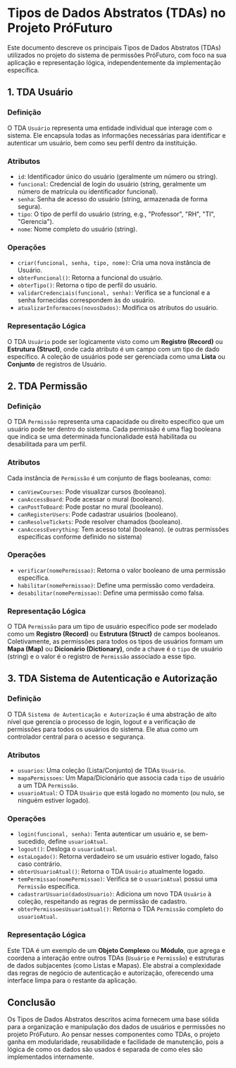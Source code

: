 # Tipos de Dados Abstratos (TDAs) no Projeto PróFuturo

Este documento descreve os principais Tipos de Dados Abstratos (TDAs) utilizados no projeto do sistema de permissões PróFuturo, com foco na sua aplicação e representação lógica, independentemente da implementação específica.

## 1. TDA Usuário

### Definição
O TDA `Usuário` representa uma entidade individual que interage com o sistema. Ele encapsula todas as informações necessárias para identificar e autenticar um usuário, bem como seu perfil dentro da instituição.

### Atributos
- `id`: Identificador único do usuário (geralmente um número ou string).
- `funcional`: Credencial de login do usuário (string, geralmente um número de matrícula ou identificador funcional).
- `senha`: Senha de acesso do usuário (string, armazenada de forma segura).
- `tipo`: O tipo de perfil do usuário (string, e.g., "Professor", "RH", "TI", "Gerencia").
- `nome`: Nome completo do usuário (string).

### Operações
- `criar(funcional, senha, tipo, nome)`: Cria uma nova instância de Usuário.
- `obterFuncional()`: Retorna a funcional do usuário.
- `obterTipo()`: Retorna o tipo de perfil do usuário.
- `validarCredenciais(funcional, senha)`: Verifica se a funcional e a senha fornecidas correspondem às do usuário.
- `atualizarInformacoes(novosDados)`: Modifica os atributos do usuário.

### Representação Lógica
O TDA `Usuário` pode ser logicamente visto como um **Registro (Record)** ou **Estrutura (Struct)**, onde cada atributo é um campo com um tipo de dado específico. A coleção de usuários pode ser gerenciada como uma **Lista** ou **Conjunto** de registros de Usuário.

## 2. TDA Permissão

### Definição
O TDA `Permissão` representa uma capacidade ou direito específico que um usuário pode ter dentro do sistema. Cada permissão é uma flag booleana que indica se uma determinada funcionalidade está habilitada ou desabilitada para um perfil.

### Atributos
Cada instância de `Permissão` é um conjunto de flags booleanas, como:
- `canViewCourses`: Pode visualizar cursos (booleano).
- `canAccessBoard`: Pode acessar o mural (booleano).
- `canPostToBoard`: Pode postar no mural (booleano).
- `canRegisterUsers`: Pode cadastrar usuários (booleano).
- `canResolveTickets`: Pode resolver chamados (booleano).
- `canAccessEverything`: Tem acesso total (booleano).
(e outras permissões específicas conforme definido no sistema)

### Operações
- `verificar(nomePermissao)`: Retorna o valor booleano de uma permissão específica.
- `habilitar(nomePermissao)`: Define uma permissão como verdadeira.
- `desabilitar(nomePermissao)`: Define uma permissão como falsa.

### Representação Lógica
O TDA `Permissão` para um tipo de usuário específico pode ser modelado como um **Registro (Record)** ou **Estrutura (Struct)** de campos booleanos. Coletivamente, as permissões para todos os tipos de usuários formam um **Mapa (Map)** ou **Dicionário (Dictionary)**, onde a chave é o `tipo` de usuário (string) e o valor é o registro de `Permissão` associado a esse tipo.

## 3. TDA Sistema de Autenticação e Autorização

### Definição
O TDA `Sistema de Autenticação e Autorização` é uma abstração de alto nível que gerencia o processo de login, logout e a verificação de permissões para todos os usuários do sistema. Ele atua como um controlador central para o acesso e segurança.

### Atributos
- `usuarios`: Uma coleção (Lista/Conjunto) de TDAs `Usuário`.
- `mapaPermissoes`: Um Mapa/Dicionário que associa cada `tipo` de usuário a um TDA `Permissão`.
- `usuarioAtual`: O TDA `Usuário` que está logado no momento (ou nulo, se ninguém estiver logado).

### Operações
- `login(funcional, senha)`: Tenta autenticar um usuário e, se bem-sucedido, define `usuarioAtual`.
- `logout()`: Desloga o `usuarioAtual`.
- `estaLogado()`: Retorna verdadeiro se um usuário estiver logado, falso caso contrário.
- `obterUsuarioAtual()`: Retorna o TDA `Usuário` atualmente logado.
- `temPermissao(nomePermissao)`: Verifica se o `usuarioAtual` possui uma `Permissão` específica.
- `cadastrarUsuario(dadosUsuario)`: Adiciona um novo TDA `Usuário` à coleção, respeitando as regras de permissão de cadastro.
- `obterPermissoesUsuarioAtual()`: Retorna o TDA `Permissão` completo do `usuarioAtual`.

### Representação Lógica
Este TDA é um exemplo de um **Objeto Complexo** ou **Módulo**, que agrega e coordena a interação entre outros TDAs (`Usuário` e `Permissão`) e estruturas de dados subjacentes (como Listas e Mapas). Ele abstrai a complexidade das regras de negócio de autenticação e autorização, oferecendo uma interface limpa para o restante da aplicação.

## Conclusão

Os Tipos de Dados Abstratos descritos acima fornecem uma base sólida para a organização e manipulação dos dados de usuários e permissões no projeto PróFuturo. Ao pensar nesses componentes como TDAs, o projeto ganha em modularidade, reusabilidade e facilidade de manutenção, pois a lógica de como os dados são usados é separada de como eles são implementados internamente.

